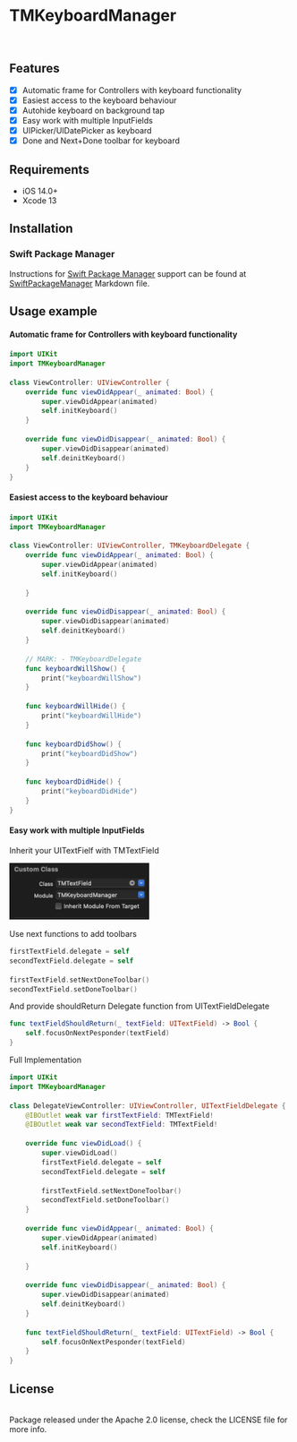 # TMKeyboardManager
<br />

## Features

- [x] Automatic frame for Controllers with keyboard functionality
- [x] Easiest access to the keyboard behaviour 
- [x] Autohide keyboard on background tap
- [x] Easy work with multiple InputFields
- [x] UIPicker/UIDatePicker as keyboard
- [x] Done and Next+Done toolbar for keyboard 

## Requirements

- iOS 14.0+
- Xcode 13

## Installation

### Swift Package Manager

Instructions for [Swift Package Manager](https://swift.org/package-manager/) support can be
found at [SwiftPackageManager](SwiftPackageManager.md) Markdown file.

## Usage example

#### Automatic frame for Controllers with keyboard functionality
```swift
import UIKit
import TMKeyboardManager

class ViewController: UIViewController {
    override func viewDidAppear(_ animated: Bool) {
        super.viewDidAppear(animated)
        self.initKeyboard()
    }

    override func viewDidDisappear(_ animated: Bool) {
        super.viewDidDisappear(animated)
        self.deinitKeyboard()
    }
}
```

#### Easiest access to the keyboard behaviour
```swift
import UIKit
import TMKeyboardManager

class ViewController: UIViewController, TMKeyboardDelegate {
    override func viewDidAppear(_ animated: Bool) {
        super.viewDidAppear(animated)
        self.initKeyboard()

    }

    override func viewDidDisappear(_ animated: Bool) {
        super.viewDidDisappear(animated)
        self.deinitKeyboard()
    }

    // MARK: - TMKeyboardDelegate
    func keyboardWillShow() {
        print("keyboardWillShow")
    }

    func keyboardWillHide() {
        print("keyboardWillHide")
    }

    func keyboardDidShow() {
        print("keyboardDidShow")
    }

    func keyboardDidHide() {
        print("keyboardDidHide")
    }
}
```

#### Easy work with multiple InputFields

Inherit your UITextFielf with TMTextField

<img src= "https://raw.githubusercontent.com/Rayllienstery/TMKeyboardManager/main/Media/TMTextField.png" width="250" >

Use next functions to add toolbars
```swift
firstTextField.delegate = self
secondTextField.delegate = self
        
firstTextField.setNextDoneToolbar()
secondTextField.setDoneToolbar()
```

And provide shouldReturn Delegate function from UITextFieldDelegate
```swift
func textFieldShouldReturn(_ textField: UITextField) -> Bool {
    self.focusOnNextPesponder(textField)
}
```

Full Implementation
```swift
import UIKit
import TMKeyboardManager

class DelegateViewController: UIViewController, UITextFieldDelegate {
    @IBOutlet weak var firstTextField: TMTextField!
    @IBOutlet weak var secondTextField: TMTextField!

    override func viewDidLoad() {
        super.viewDidLoad()
        firstTextField.delegate = self
        secondTextField.delegate = self

        firstTextField.setNextDoneToolbar()
        secondTextField.setDoneToolbar()
    }
    
    override func viewDidAppear(_ animated: Bool) {
        super.viewDidAppear(animated)
        self.initKeyboard()

    }

    override func viewDidDisappear(_ animated: Bool) {
        super.viewDidDisappear(animated)
        self.deinitKeyboard()
    }

    func textFieldShouldReturn(_ textField: UITextField) -> Bool {
        self.focusOnNextPesponder(textField)
    }
}
```

## License
<br />
Package released under the Apache 2.0 license, check the LICENSE file for more info.
